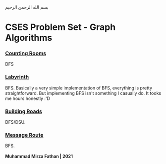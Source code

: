بسم الله الرحمن الرحيم
<br />
# CSES Problem Set - Graph Algorithms
### [Counting Rooms](https://cses.fi/problemset/task/1192)
DFS
### [Labyrinth](https://cses.fi/problemset/task/1193)
BFS. Basically a very simple implementation of BFS, everything is pretty straightforward. But implementing BFS isn't something I casually do. It tooks me hours honestly :'D
### [Building Roads](https://cses.fi/problemset/task/1666)
DFS/DSU.
### [Message Route](https://cses.fi/problemset/task/1667)
BFS.
<br/> <br/>
**Muhammad Mirza Fathan | 2021**
